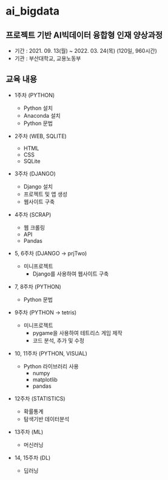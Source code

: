# ai_bigdata

## 프로젝트 기반 AI빅데이터 융합형 인재 양상과정

* 기간 : 2021. 09. 13(월) ~ 2022. 03. 24(목) (120일, 960시간)
* 기관 : 부산대학교, 교용노동부

## 교육 내용
* 1주차 (PYTHON)
    * Python 설치
    * Anaconda 설치
    * Python 문법

* 2주차 (WEB, SQLITE)
    * HTML
    * CSS
    * SQLite

* 3주차 (DJANGO)
    * Django 설치
    * 프로젝트 및 앱 생성
    * 웹사이트 구축

* 4주차 (SCRAP)
    * 웹 크롤링
    * API
    * Pandas

* 5, 6주차 (DJANGO → prjTwo)
    * 미니프로젝트
        * Django를 사용하여 웹사이트 구축

* 7, 8주차 (PYTHON)
    * Python 문법

* 9주차 (PYTHON → tetris)
    * 미니프로젝트
        * pygame을 사용하여 테트리스 게임 제작
        * 코드 분석, 추가 및 수정

* 10, 11주차 (PYTHON, VISUAL)
    * Python 라이브러리 사용
        * numpy
        * matplotlib
        * pandas

* 12주차 (STATISTICS)
    * 확률통계
    * 탐색기반 데이터분석

* 13주차 (ML)
    * 머신러닝

* 14, 15주차 (DL)
    * 딥러닝